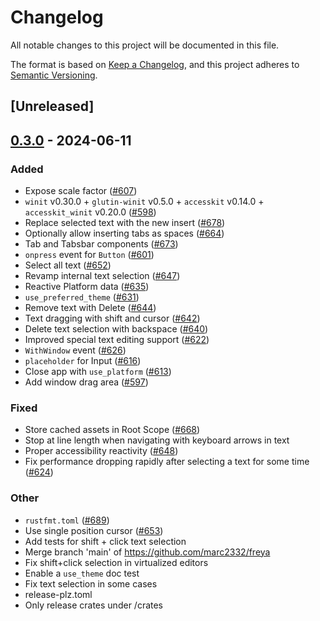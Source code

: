 # Changelog
All notable changes to this project will be documented in this file.

The format is based on [Keep a Changelog](https://keepachangelog.com/en/1.0.0/),
and this project adheres to [Semantic Versioning](https://semver.org/spec/v2.0.0.html).

## [Unreleased]

## [0.3.0](https://github.com/marc2332/freya/compare/freya-hooks-v0.2.1...freya-hooks-v0.3.0) - 2024-06-11

### Added
- Expose scale factor ([#607](https://github.com/marc2332/freya/pull/607))
- `winit` v0.30.0 + `glutin-winit` v0.5.0 + `accesskit` v0.14.0 + `accesskit_winit` v0.20.0  ([#598](https://github.com/marc2332/freya/pull/598))
- Replace selected text with the new insert ([#678](https://github.com/marc2332/freya/pull/678))
- Optionally allow inserting tabs as spaces ([#664](https://github.com/marc2332/freya/pull/664))
- Tab and Tabsbar components ([#673](https://github.com/marc2332/freya/pull/673))
- `onpress` event for `Button` ([#601](https://github.com/marc2332/freya/pull/601))
- Select all text ([#652](https://github.com/marc2332/freya/pull/652))
- Revamp internal text selection ([#647](https://github.com/marc2332/freya/pull/647))
- Reactive Platform data ([#635](https://github.com/marc2332/freya/pull/635))
- `use_preferred_theme` ([#631](https://github.com/marc2332/freya/pull/631))
- Remove text with Delete ([#644](https://github.com/marc2332/freya/pull/644))
- Text dragging with shift and cursor ([#642](https://github.com/marc2332/freya/pull/642))
- Delete text selection with backspace ([#640](https://github.com/marc2332/freya/pull/640))
- Improved special text editing support ([#622](https://github.com/marc2332/freya/pull/622))
- `WithWindow` event ([#626](https://github.com/marc2332/freya/pull/626))
- `placeholder` for Input ([#616](https://github.com/marc2332/freya/pull/616))
- Close app with `use_platform` ([#613](https://github.com/marc2332/freya/pull/613))
- Add window drag area ([#597](https://github.com/marc2332/freya/pull/597))

### Fixed
- Store cached assets in Root Scope ([#668](https://github.com/marc2332/freya/pull/668))
- Stop at line length when navigating with keyboard arrows in text
- Proper accessibility reactivity ([#648](https://github.com/marc2332/freya/pull/648))
- Fix performance dropping rapidly after selecting a text for some time ([#624](https://github.com/marc2332/freya/pull/624))

### Other
- `rustfmt.toml` ([#689](https://github.com/marc2332/freya/pull/689))
- Use single position cursor ([#653](https://github.com/marc2332/freya/pull/653))
- Add tests for shift + click text selection
- Merge branch 'main' of https://github.com/marc2332/freya
- Fix shift+click selection in virtualized editors
- Enable a `use_theme` doc test
- Fix text selection in some cases
- release-plz.toml
- Only release crates under /crates
